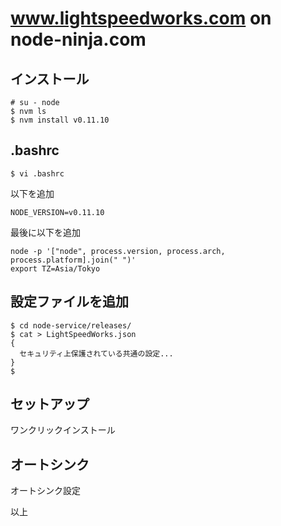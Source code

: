 # www.lightspeedworks.com on node-ninja.com

## インストール

    # su - node
    $ nvm ls
    $ nvm install v0.11.10

## .bashrc

    $ vi .bashrc

以下を追加

    NODE_VERSION=v0.11.10

最後に以下を追加

    node -p '["node", process.version, process.arch, process.platform].join(" ")'
    export TZ=Asia/Tokyo

## 設定ファイルを追加

    $ cd node-service/releases/
    $ cat > LightSpeedWorks.json
    {
      セキュリティ上保護されている共通の設定...
    }
    $

## セットアップ

ワンクリックインストール

## オートシンク

オートシンク設定

以上
